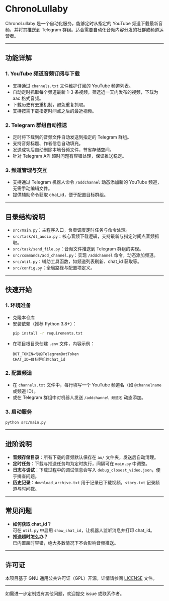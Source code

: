 # ChronoLullaby

ChronoLullaby 是一个自动化服务，能够定时从指定的 YouTube 频道下载最新音频，并将其推送到 Telegram 群组。适合需要自动化音频内容分发的社群或频道运营者。

---

## 功能详解

### 1. YouTube 频道音频订阅与下载

- 支持通过 `channels.txt` 文件维护订阅的 YouTube 频道列表。
- 自动定时抓取每个频道最新 1-3 条视频，筛选近一天内发布的视频，下载为 aac 格式音频。
- 下载历史有去重机制，避免重复抓取。
- 支持按需下载指定时间点之后的最近视频。

### 2. Telegram 群组自动推送

- 定时将下载到的音频文件自动发送到指定的 Telegram 群组。
- 支持音频标题、作者信息自动填充。
- 发送成功后自动删除本地音频文件，节省存储空间。
- 针对 Telegram API 超时问题有容错处理，保证推送稳定。

### 3. 频道管理与交互

- 支持通过 Telegram 机器人命令 `/addchannel` 动态添加新的 YouTube 频道，无需手动编辑文件。
- 提供辅助命令获取 chat_id，便于配置目标群组。

---

## 目录结构说明

- `src/main.py`：主程序入口，负责调度定时任务与命令处理。
- `src/task/dl_audio.py`：核心音频下载逻辑，支持最新与指定时间点音频抓取。
- `src/task/send_file.py`：音频文件推送到 Telegram 群组的实现。
- `src/commands/add_channel.py`：实现 `/addchannel` 命令，动态添加频道。
- `src/util.py`：辅助工具函数，如频道列表刷新、chat_id 获取等。
- `src/config.py`：全局路径与配置项定义。

---

## 快速开始

### 1. 环境准备

- 克隆本仓库
- 安装依赖（推荐 Python 3.8+）：
  ```bash
  pip install -r requirements.txt
  ```
- 在项目根目录创建 `.env` 文件，内容示例：
  ```
  BOT_TOKEN=你的TelegramBotToken
  CHAT_ID=目标群组的chat_id
  ```

### 2. 配置频道

- 在 `channels.txt` 文件中，每行填写一个 YouTube 频道名（如 `@channelname` 或频道 ID）。
- 或在 Telegram 群组中对机器人发送 `/addchannel 频道名` 动态添加。

### 3. 启动服务

```bash
python src/main.py
```

---

## 进阶说明

- **音频存储目录**：所有下载的音频默认保存在 `au/` 文件夹，发送后自动清理。
- **定时任务**：下载与推送任务均为定时执行，间隔可在 `main.py` 中调整。
- **日志与调试**：下载过程中的调试信息会写入 `debug_closest_video.json`，便于排查问题。
- **历史记录**：`download_archive.txt` 用于记录已下载视频，`story.txt` 记录频道与时间戳。

---

## 常见问题

- **如何获取 chat_id？**  
  可在 `util.py` 中启用 `show_chat_id`，让机器人监听消息并打印 chat_id。
- **推送超时怎么办？**  
  已内置超时容错，绝大多数情况下不会影响音频推送。

---

## 许可证

本项目基于 GNU 通用公共许可证（GPL）开源。详情请参阅 [LICENSE](LICENSE) 文件。

---

如需进一步定制或有其他问题，欢迎提交 issue 或联系作者。
